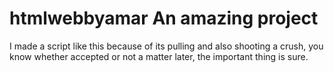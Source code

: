 # htmlwebbyamar An amazing project

I made a script like this because of its pulling and also shooting a crush, you know
whether accepted or not a matter later, the important thing is sure.
